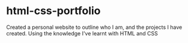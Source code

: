 # html-css-portfolio
Created a personal website to outline who I am, and the projects I have created. Using the knowledge I've learnt with HTML and CSS
